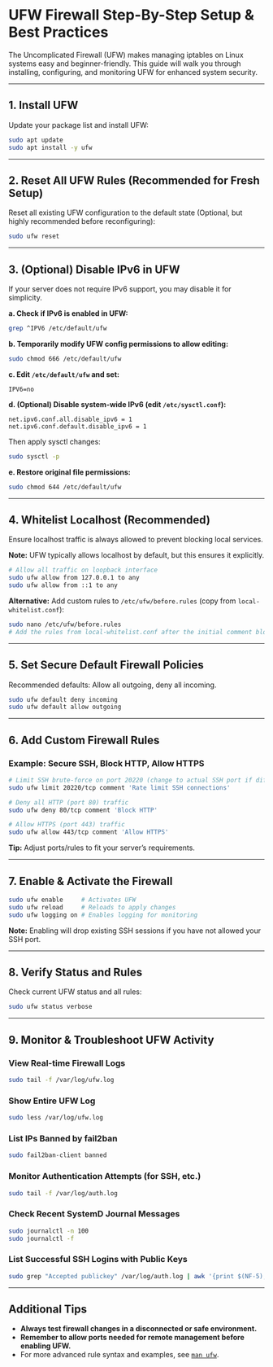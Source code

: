 # UFW Firewall Step-By-Step Setup & Best Practices

The Uncomplicated Firewall (UFW) makes managing iptables on Linux systems easy and beginner-friendly. This guide will walk you through installing, configuring, and monitoring UFW for enhanced system security.

---

## 1. Install UFW

Update your package list and install UFW:

```bash
sudo apt update
sudo apt install -y ufw
```

---

## 2. Reset All UFW Rules (Recommended for Fresh Setup)

Reset all existing UFW configuration to the default state (Optional, but highly recommended before reconfiguring):

```bash
sudo ufw reset
```

---

## 3. (Optional) Disable IPv6 in UFW

If your server does not require IPv6 support, you may disable it for simplicity.

**a. Check if IPv6 is enabled in UFW:**

```bash
grep ^IPV6 /etc/default/ufw
```

**b. Temporarily modify UFW config permissions to allow editing:**

```bash
sudo chmod 666 /etc/default/ufw
```

**c. Edit `/etc/default/ufw` and set:**
```
IPV6=no
```

**d. (Optional) Disable system-wide IPv6 (edit `/etc/sysctl.conf`):**
```
net.ipv6.conf.all.disable_ipv6 = 1
net.ipv6.conf.default.disable_ipv6 = 1
```
Then apply sysctl changes:

```bash
sudo sysctl -p
```

**e. Restore original file permissions:**

```bash
sudo chmod 644 /etc/default/ufw
```

---

## 4. Whitelist Localhost (Recommended)

Ensure localhost traffic is always allowed to prevent blocking local services.

**Note:** UFW typically allows localhost by default, but this ensures it explicitly.

```bash
# Allow all traffic on loopback interface
sudo ufw allow from 127.0.0.1 to any
sudo ufw allow from ::1 to any
```

**Alternative:** Add custom rules to `/etc/ufw/before.rules` (copy from `local-whitelist.conf`):

```bash
sudo nano /etc/ufw/before.rules
# Add the rules from local-whitelist.conf after the initial comment block
```

---

## 5. Set Secure Default Firewall Policies

Recommended defaults: Allow all outgoing, deny all incoming.

```bash
sudo ufw default deny incoming
sudo ufw default allow outgoing
```

---

## 6. Add Custom Firewall Rules

### Example: Secure SSH, Block HTTP, Allow HTTPS

```bash
# Limit SSH brute-force on port 20220 (change to actual SSH port if different)
sudo ufw limit 20220/tcp comment 'Rate limit SSH connections'

# Deny all HTTP (port 80) traffic
sudo ufw deny 80/tcp comment 'Block HTTP'

# Allow HTTPS (port 443) traffic
sudo ufw allow 443/tcp comment 'Allow HTTPS'
```
**Tip:** Adjust ports/rules to fit your server’s requirements.

---

## 7. Enable & Activate the Firewall

```bash
sudo ufw enable     # Activates UFW
sudo ufw reload     # Reloads to apply changes
sudo ufw logging on # Enables logging for monitoring
```

**Note:** Enabling will drop existing SSH sessions if you have not allowed your SSH port.

---

## 8. Verify Status and Rules

Check current UFW status and all rules:

```bash
sudo ufw status verbose
```

---

## 9. Monitor & Troubleshoot UFW Activity

### View Real-time Firewall Logs

```bash
sudo tail -f /var/log/ufw.log
```

### Show Entire UFW Log

```bash
sudo less /var/log/ufw.log
```

### List IPs Banned by fail2ban

```bash
sudo fail2ban-client banned
```

### Monitor Authentication Attempts (for SSH, etc.)

```bash
sudo tail -f /var/log/auth.log
```

### Check Recent SystemD Journal Messages

```bash
sudo journalctl -n 100
sudo journalctl -f
```

### List Successful SSH Logins with Public Keys

```bash
sudo grep "Accepted publickey" /var/log/auth.log | awk '{print $(NF-5), $(NF-3)}'
```
---

## Additional Tips

- **Always test firewall changes in a disconnected or safe environment.**
- **Remember to allow ports needed for remote management before enabling UFW.**
- For more advanced rule syntax and examples, see [`man ufw`](https://manpages.ubuntu.com/manpages/latest/en/man8/ufw.8.html).
